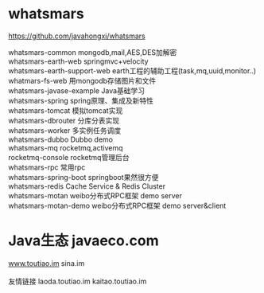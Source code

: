 # whatsmars
https://github.com/javahongxi/whatsmars

whatsmars-common mongodb,mail,AES,DES加解密<br />
whatsmars-earth-web springmvc+velocity<br />
whatsmars-earth-support-web earth工程的辅助工程(task,mq,uuid,monitor..)<br />
whatmars-fs-web 用mongodb存储图片和文件<br />
whatsmars-javase-example Java基础学习<br />
whatsmars-spring spring原理、集成及新特性<br />
whatsmars-tomcat 模拟tomcat实现<br />
whatsmars-dbrouter 分库分表实现<br />
whatsmars-worker 多实例任务调度<br />
whatsmars-dubbo Dubbo demo<br />
whatsmars-mq rocketmq,activemq<br />
rocketmq-console rocketmq管理后台<br />
whatsmars-rpc 常用rpc<br />
whatsmars-spring-boot springboot果然很方便<br />
whatsmars-redis Cache Service & Redis Cluster <br />
whatsmars-motan weibo分布式RPC框架 demo server <br />
whatsmars-motan-demo weibo分布式RPC框架 demo server&client <br />

# Java生态 javaeco.com
www.toutiao.im sina.im
<br /><br />
友情链接 laoda.toutiao.im kaitao.toutiao.im
